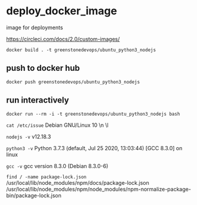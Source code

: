 # deploy_docker_image
image for deployments


https://circleci.com/docs/2.0/custom-images/


`docker build . -t greenstonedevops/ubuntu_python3_nodejs`

## push to docker hub

`docker push greenstonedevops/ubuntu_python3_nodejs`


## run interactively

`docker run --rm -i -t greenstonedevops/ubuntu_python3_nodejs bash`

`cat /etc/issue`
Debian GNU/Linux 10 \n \l

`nodejs -v`
v12.18.3

`python3 -v`
Python 3.7.3 (default, Jul 25 2020, 13:03:44)
[GCC 8.3.0] on linux

`gcc -v`
gcc version 8.3.0 (Debian 8.3.0-6)

`find / -name package-lock.json`
/usr/local/lib/node_modules/npm/docs/package-lock.json
/usr/local/lib/node_modules/npm/node_modules/npm-normalize-package-bin/package-lock.json